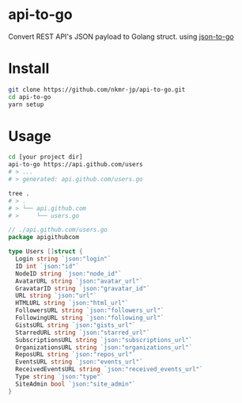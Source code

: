 # api-to-go

Convert REST API's JSON payload to Golang struct.
using [json-to-go](https://github.com/mholt/json-to-go)

# Install
```sh
git clone https://github.com/nkmr-jp/api-to-go.git
cd api-to-go
yarn setup
```

# Usage
```sh
cd [your project dir]
api-to-go https://api.github.com/users
# > ...
# > generated: api.github.com/users.go
```

```sh
tree .
# > .
# > └── api.github.com
# >     └── users.go
```

```go
// ./api.github.com/users.go
package apigithubcom

type Users []struct {
  Login string `json:"login"`
  ID int `json:"id"`
  NodeID string `json:"node_id"`
  AvatarURL string `json:"avatar_url"`
  GravatarID string `json:"gravatar_id"`
  URL string `json:"url"`
  HTMLURL string `json:"html_url"`
  FollowersURL string `json:"followers_url"`
  FollowingURL string `json:"following_url"`
  GistsURL string `json:"gists_url"`
  StarredURL string `json:"starred_url"`
  SubscriptionsURL string `json:"subscriptions_url"`
  OrganizationsURL string `json:"organizations_url"`
  ReposURL string `json:"repos_url"`
  EventsURL string `json:"events_url"`
  ReceivedEventsURL string `json:"received_events_url"`
  Type string `json:"type"`
  SiteAdmin bool `json:"site_admin"`
}
```

